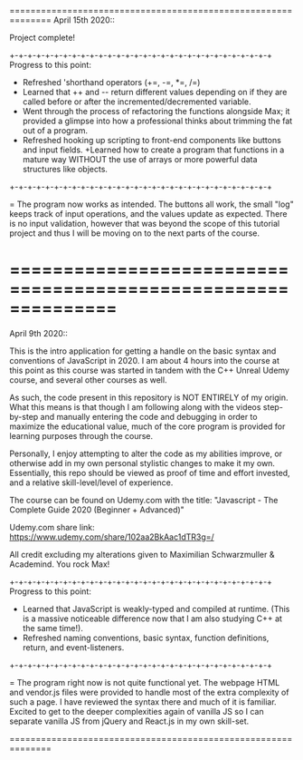 
============================================================== 
April 15th 2020::

Project complete!

+-+-+-+-+-+-+-+-+-+-+-+-+-+-+-+-+-+-+-+-+-+-+-+-+-+-+-+-+-+ Progress to this point:

+ Refreshed 'shorthand operators (+=, -=, *=, /=)
+ Learned that ++ and -- return different values depending on if they are called before or after the incremented/decremented variable.
+ Went through the process of refactoring the functions alongside Max; it provided a glimpse into how a professional thinks about trimming the fat out of a program.
+ Refreshed hooking up scripting to front-end components like buttons and input fields.
+Learned how to create a program that functions in a mature way WITHOUT the use of arrays or more powerful data structures like objects.

+-+-+-+-+-+-+-+-+-+-+-+-+-+-+-+-+-+-+-+-+-+-+-+-+-+-+-+-+-+

= The program now works as intended. The buttons all work, the small "log" keeps track of input operations, and the values update as expected. There is no input validation, however that was beyond the scope of this tutorial project and thus I will be moving on to the next parts of the course.

==============================================================
============================================================== 
April 9th 2020::

This is the intro application for getting a handle on the basic syntax and conventions of JavaScript in 2020. I am about 4 hours into the course at this point as this course was started in tandem with the C++ Unreal Udemy course, and several other courses as well.

As such, the code present in this repository is NOT ENTIRELY of my origin. What this means is that though I am following along with the videos step-by-step and manually entering the code and debugging in order to maximize the educational value, much of the core program is provided for learning purposes through the course.

Personally, I enjoy attempting to alter the code as my abilities improve, or otherwise add in my own personal stylistic changes to make it my own. Essentially, this repo should be viewed as proof of time and effort invested, and a relative skill-level/level of experience.

The course can be found on Udemy.com with the title: "Javascript - The Complete Guide 2020 (Beginner + Advanced)"

Udemy.com share link: https://www.udemy.com/share/102aa2BkAac1dTR3g=/

All credit excluding my alterations given to Maximilian Schwarzmuller & Academind. You rock Max!

+-+-+-+-+-+-+-+-+-+-+-+-+-+-+-+-+-+-+-+-+-+-+-+-+-+-+-+-+-+ Progress to this point:

+ Learned that JavaScript is weakly-typed and compiled at runtime. (This is a massive noticeable difference now that I am also studying C++ at the same time!).
+ Refreshed naming conventions, basic syntax, function definitions, return, and event-listeners.

+-+-+-+-+-+-+-+-+-+-+-+-+-+-+-+-+-+-+-+-+-+-+-+-+-+-+-+-+-+

= The program right now is not quite functional yet. The webpage HTML and vendor.js files were provided to handle most of the extra complexity of such a page. I have reviewed the syntax there and much of it is familiar. Excited to get to the deeper complexities again of vanilla JS so I can separate vanilla JS from jQuery and React.js in my own skill-set. 

==============================================================

